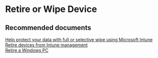 <properties
	pageTitle="Retire or Wipe Device"
	description="Retire or Wipe Device"
	service="microsoft.intune"
	resource="intune"
	authors="mackie1604"
	displayOrder=""
	selfHelpType="generic"
	supportTopicIds="32435300"
	resourceTags=""
	productPesIds="15584"
	cloudEnvironments="public"
/>

# Retire or Wipe Device

## **Recommended documents**

[Help protect your data with full or selective wipe using Microsoft Intune](https://docs.microsoft.com/intune-classic/deploy-use/retire-devices-from-microsoft-intune-management)<br>
[Retire devices from Intune management](https://docs.microsoft.com/intune-classic/deploy-use/retire-devices-from-microsoft-intune-management)<br>
[Retire a Windows PC](https://docs.microsoft.com/intune-classic/deploy-use/retire-a-windows-pc-with-microsoft-intune)<br>







